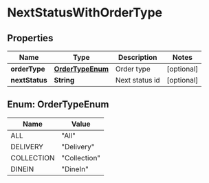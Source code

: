 
# NextStatusWithOrderType

## Properties
Name | Type | Description | Notes
------------ | ------------- | ------------- | -------------
**orderType** | [**OrderTypeEnum**](#OrderTypeEnum) | Order type |  [optional]
**nextStatus** | **String** | Next status id |  [optional]


<a name="OrderTypeEnum"></a>
## Enum: OrderTypeEnum
Name | Value
---- | -----
ALL | &quot;All&quot;
DELIVERY | &quot;Delivery&quot;
COLLECTION | &quot;Collection&quot;
DINEIN | &quot;DineIn&quot;



